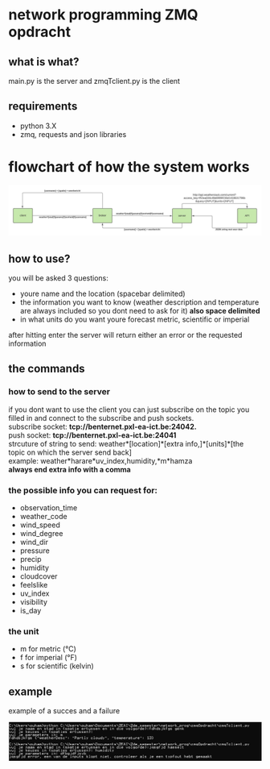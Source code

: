 # <h1>network programming ZMQ opdracht</h1>
<h2>what is what?</h2>
<p> main.py is the server and zmqTclient.py is the client</p>
<h2>requirements</h2>
<p>
  <ul>
    <li>python 3.X</li>
    <li>zmq, requests and json libraries</li>
  </ul> 
</p>

<h1>flowchart of how the system works</h1>
<img src="https://github.com/hamza-outa/NP_ZMQ/blob/main/NP.jpeg?raw=true">

<h2>how to use?</h2>
<p>you will be asked 3 questions:
  <ul>
  <li>youre name and the location (spacebar delimited)</li>
  <li>the information you want to know (weather description and temperature are always included so you dont need to ask for it) <b>also space delimited</b></li>
  <li>in what units do you want youre forecast metric, scientific or imperial</li>
</ul> 
  after hitting enter the server will return either an error or the requested information
</p>

<h2>the commands</h2>
<p>
<h3>how to send to the server</h3>
<p>
  if you dont want to use the client you can just subscribe on the topic you filled in and connect to the subscribe and push sockets.</br>
  subscribe socket: <b>tcp://benternet.pxl-ea-ict.be:24042.</b></br>
  push socket: <b>tcp://benternet.pxl-ea-ict.be:24041</b></br>
  strcuture of string to send: weather*[location]*[extra info,]*[units]*[the topic on which the server send back]</br>
  example: weather*harare*uv_index,humidity,*m*hamza</br>
  <b> always end extra info with a comma</b>
</p>

<h3>the possible info you can request for:</h3>
<ul>
  <li>observation_time</li>
  <li>weather_code</li>
  <li>wind_speed</li>
  <li>wind_degree</li>
  <li>wind_dir</li>
  <li>pressure</li>
  <li>precip</li>
  <li>humidity</li>
  <li>cloudcover</li>
  <li>feelslike</li>
  <li>uv_index</li>
  <li>visibility</li>
  <li>is_day</li>
</ul>
<h3>the unit</h3>
<ul>
  <li>m for metric (°C)</li>
  <li>f for imperial (°F)</li>
  <li>s for scientific (kelvin)</li>
</ul>
</p>
<h2>example</h2>
<p> example of a succes and a failure</p>
<img src="https://github.com/hamza-outa/NP_ZMQ/blob/main/example.PNG?raw=true">
